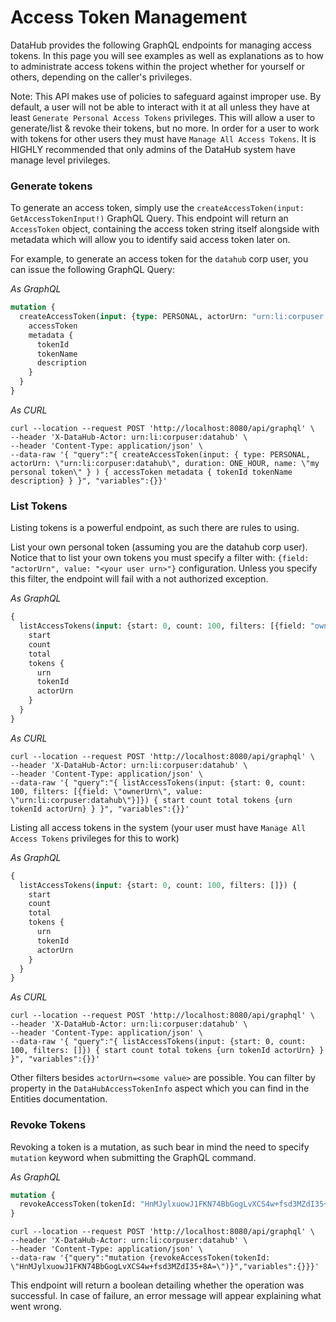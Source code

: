 # Access Token Management

DataHub provides the following GraphQL endpoints for managing access tokens. In this page you will see examples as well
as explanations as to how to administrate access tokens within the project whether for yourself or others, depending on the caller's privileges.

Note: This API makes use of policies to safeguard against improper use. By default, a user will not be able to interact with it at all unless they have at least `Generate Personal Access Tokens` privileges.
This will allow a user to generate/list & revoke their tokens, but no more.
In order for a user to work with tokens for other users they must have `Manage All Access Tokens`.
It is HIGHLY recommended that only admins of the DataHub system have manage level privileges.

### Generate tokens
To generate an access token, simply use the `createAccessToken(input: GetAccessTokenInput!)` GraphQL Query.
This endpoint will return an `AccessToken` object, containing the access token string itself alongside with metadata
which will allow you to identify said access token later on.

For example, to generate an access token for the `datahub` corp user, you can issue the following GraphQL Query:

*As GraphQL*

```graphql
mutation {
  createAccessToken(input: {type: PERSONAL, actorUrn: "urn:li:corpuser:datahub", duration: ONE_HOUR, name: "my personal token"}) {
    accessToken
    metadata {
      tokenId
      tokenName
      description
    }
  }
}
```

*As CURL*

```curl
curl --location --request POST 'http://localhost:8080/api/graphql' \
--header 'X-DataHub-Actor: urn:li:corpuser:datahub' \
--header 'Content-Type: application/json' \
--data-raw '{ "query":"{ createAccessToken(input: { type: PERSONAL, actorUrn: \"urn:li:corpuser:datahub\", duration: ONE_HOUR, name: \"my personal token\" } ) { accessToken metadata { tokenId tokenName description} } }", "variables":{}}'
```

### List Tokens

Listing tokens is a powerful endpoint, as such there are rules to using.

List your own personal token (assuming you are the datahub corp user). Notice that to list your own tokens you must
specify a filter with: `{field: "actorUrn", value: "<your user urn>"}` configuration. Unless you specify this filter, the endpoint will fail with a not authorized exception.

*As GraphQL*

```graphql
{
  listAccessTokens(input: {start: 0, count: 100, filters: [{field: "ownerUrn", value: "urn:li:corpuser:datahub"}]}) {
    start
    count
    total
    tokens {
      urn
      tokenId
      actorUrn
    }
  }
}
```

*As CURL*

```curl
curl --location --request POST 'http://localhost:8080/api/graphql' \
--header 'X-DataHub-Actor: urn:li:corpuser:datahub' \
--header 'Content-Type: application/json' \
--data-raw '{ "query":"{ listAccessTokens(input: {start: 0, count: 100, filters: [{field: \"ownerUrn\", value: \"urn:li:corpuser:datahub\"}]}) { start count total tokens {urn tokenId actorUrn} } }", "variables":{}}'
```

Listing all access tokens in the system (your user must have `Manage All Access Tokens` privileges for this to work)

*As GraphQL*

```graphql
{
  listAccessTokens(input: {start: 0, count: 100, filters: []}) {
    start
    count
    total
    tokens {
      urn
      tokenId
      actorUrn
    }
  }
}
```

*As CURL*

```curl
curl --location --request POST 'http://localhost:8080/api/graphql' \
--header 'X-DataHub-Actor: urn:li:corpuser:datahub' \
--header 'Content-Type: application/json' \
--data-raw '{ "query":"{ listAccessTokens(input: {start: 0, count: 100, filters: []}) { start count total tokens {urn tokenId actorUrn} } }", "variables":{}}'
```

Other filters besides `actorUrn=<some value>` are possible. You can filter by property in the `DataHubAccessTokenInfo` aspect which you can find in the Entities documentation.

### Revoke Tokens
Revoking a token is a mutation, as such bear in mind the need to specify `mutation` keyword when submitting the GraphQL command.

*As GraphQL*

```graphql
mutation {
  revokeAccessToken(tokenId: "HnMJylxuowJ1FKN74BbGogLvXCS4w+fsd3MZdI35+8A=")
}
```

```curl
curl --location --request POST 'http://localhost:8080/api/graphql' \
--header 'X-DataHub-Actor: urn:li:corpuser:datahub' \
--header 'Content-Type: application/json' \
--data-raw '{"query":"mutation {revokeAccessToken(tokenId: \"HnMJylxuowJ1FKN74BbGogLvXCS4w+fsd3MZdI35+8A=\")}","variables":{}}}'
```

This endpoint will return a boolean detailing whether the operation was successful. In case of failure, an error message will appear explaining what went wrong.